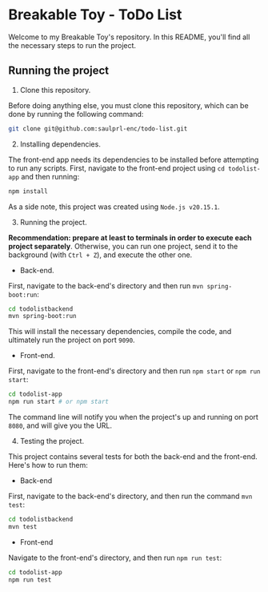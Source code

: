 # Breakable Toy - ToDo List

Welcome to my Breakable Toy's repository. In this README, you'll find all the necessary steps to run the project.

## Running the project

1. Clone this repository.

Before doing anything else, you must clone this repository, which can be done by running the following command:

```bash
git clone git@github.com:saulprl-enc/todo-list.git
```

2. Installing dependencies.

The front-end app needs its dependencies to be installed before attempting to run any scripts. First, navigate to the front-end project using `cd todolist-app` and then running:

```bash
npm install
```

As a side note, this project was created using `Node.js v20.15.1`.

3. Running the project.

**Recommendation: prepare at least to terminals in order to execute each project separately**. Otherwise, you can run one project, send it to the background (with `Ctrl + Z`), and execute the other one.

- Back-end.

First, navigate to the back-end's directory and then run `mvn spring-boot:run`:

```bash
cd todolistbackend
mvn spring-boot:run
```

This will install the necessary dependencies, compile the code, and ultimately run the project on port `9090`.

- Front-end.

First, navigate to the front-end's directory and then run `npm start` or `npm run start`:

```bash
cd todolist-app
npm run start # or npm start
```

The command line will notify you when the project's up and running on port `8080`, and will give you the URL.

4. Testing the project.

This project contains several tests for both the back-end and the front-end. Here's how to run them:

- Back-end

First, navigate to the back-end's directory, and then run the command `mvn test`:

```bash
cd todolistbackend
mvn test
```

- Front-end

Navigate to the front-end's directory, and then run `npm run test`:

```bash
cd todolist-app
npm run test
```
